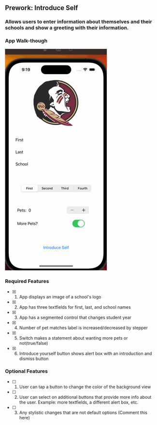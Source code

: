 ## Prework: Introduce Self

### Allows users to enter information about themselves and their schools and show a greeting with their information.

### App Walk-though

<img src='iOS102 Prework.gif' title='Proj 7 Walkthrough gif' width='' alt='Video Walkthrough' />

### Required Features

- [x] 1. App displays an image of a school's logo
- [x] 2. App has three textfields for first, last, and school names
- [x] 3. App has a segmented control that changes student year
- [x] 4. Number of pet matches label is increased/decreased by stepper
- [x] 5. Switch makes a statement about wanting more pets or not(true/false) 
- [x] 6. Introduce yourself button shows alert box with an introduction and dismiss button

### Optional Features

- [ ] 1. User can tap a button to change the color of the background view
- [ ] 2. User can select on additional buttons that provide more info about the user. Example: more textfields, a different alert box, etc.
- [ ] 3. Any stylistic changes that are not default options (Comment this here)
